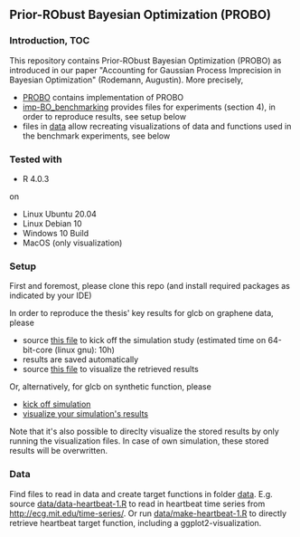 ## Prior-RObust Bayesian Optimization (PROBO)


### Introduction, TOC
This repository contains Prior-RObust Bayesian Optimization (PROBO) as introduced in our paper "Accounting for Gaussian Process Imprecision in Bayesian Optimization" (Rodemann, Augustin). More precisely,

* [PROBO](PROBO) contains implementation of PROBO
* [imp-BO_benchmarking](imp-BO_benchmarking) provides files for experiments (section 4), in order to reproduce results, see setup below
* files in [data](data) allow recreating visualizations of data and functions used in the benchmark experiments, see below


### Tested with

- R 4.0.3

on
- Linux Ubuntu 20.04
- Linux Debian 10
- Windows 10 Build
- MacOS (only visualization)


### Setup

First and foremost, please clone this repo (and install required packages as indicated by your IDE)

In order to reproduce the thesis' key results for glcb on graphene data, please 

* source [this file](imp-BO_benchmarking/imp-BO-kapton-benchmarking-glcb-graphene.R) to kick off the simulation study (estimated time on 64-bit-core (linux gnu): 10h)
* results are saved automatically
* source [this file](imp-BO_benchmarking/viz-glcb-all-comparisons.R) to visualize the retrieved results

Or, alternatively, for glcb on synthetic function, please

* [kick off simulation](imp-BO_benchmarking/imp-BO-synthetic-benchmarking-glcb-only-1.R)
* [visualize your simulation's results](imp-BO_benchmarking/imp-BO-benchmarking-synthetic-glcb-vs-ei-lcb-viz.R)

Note that it's also possible to direclty visualize the stored results by only running the visualization files. In case of own simulation, these stored results will be overwritten.

### Data

Find files to read in data and create target functions in folder [data](data). 
E.g. source [data/data-heartbeat-1.R](data/data-heartbeat-1.R) to read in heartbeat time series from http://ecg.mit.edu/time-series/.
Or run [data/make-heartbeat-1.R](data/make-heartbeat-1.R) to directly retrieve heartbeat target function, including a ggplot2-visualization.


